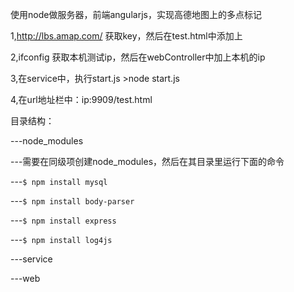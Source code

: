 
使用node做服务器，前端angularjs，实现高德地图上的多点标记

1,http://lbs.amap.com/ 获取key，然后在test.html中添加上

2,ifconfig 获取本机测试ip，然后在webController中加上本机的ip

3,在service中，执行start.js  >node start.js

4,在url地址栏中：ip:9909/test.html

目录结构：

---node_modules

   ---需要在同级项创建node_modules，然后在其目录里运行下面的命令

   ---`$ npm install mysql`

   ---`$ npm install body-parser`

   ---`$ npm install express`

   ---`$ npm install log4js`

---service

---web


 
